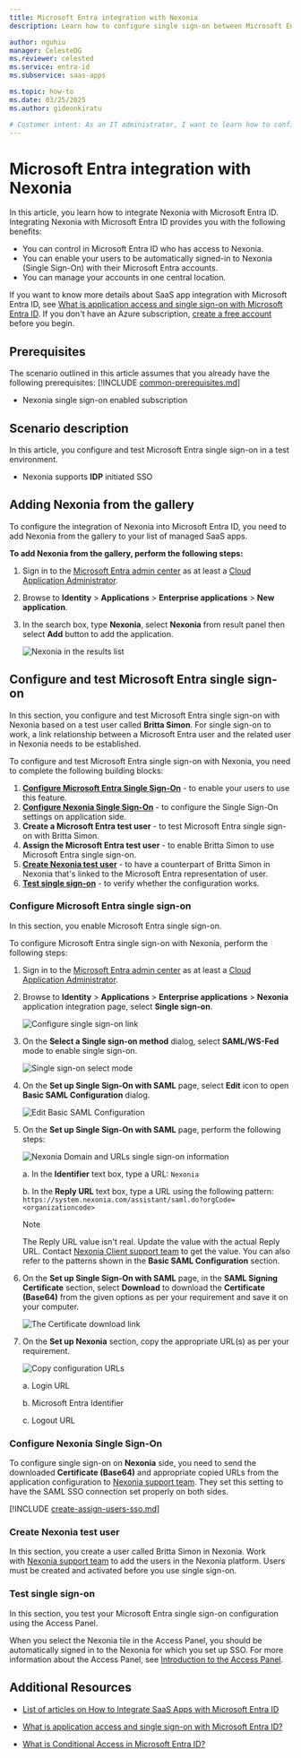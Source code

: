 ```yaml
---
title: Microsoft Entra integration with Nexonia
description: Learn how to configure single sign-on between Microsoft Entra ID and Nexonia.

author: nguhiu
manager: CelesteDG
ms.reviewer: celested
ms.service: entra-id
ms.subservice: saas-apps

ms.topic: how-to
ms.date: 03/25/2025
ms.author: gideonkiratu

# Customer intent: As an IT administrator, I want to learn how to configure single sign-on between Microsoft Entra ID and Nexonia so that I can control who has access to Nexonia, enable automatic sign-in with Microsoft Entra accounts, and manage my accounts in one central location.
---
```

# Microsoft Entra integration with Nexonia

In this article,  you learn how to integrate Nexonia with Microsoft Entra ID.
Integrating Nexonia with Microsoft Entra ID provides you with the following benefits:

* You can control in Microsoft Entra ID who has access to Nexonia.
* You can enable your users to be automatically signed-in to Nexonia (Single Sign-On) with their Microsoft Entra accounts.
* You can manage your accounts in one central location.

If you want to know more details about SaaS app integration with Microsoft Entra ID, see [What is application access and single sign-on with Microsoft Entra ID](~/identity/enterprise-apps/what-is-single-sign-on.md).
If you don't have an Azure subscription, [create a free account](https://azure.microsoft.com/free/) before you begin.

## Prerequisites
The scenario outlined in this article assumes that you already have the following prerequisites:
[!INCLUDE [common-prerequisites.md](~/identity/saas-apps/includes/common-prerequisites.md)]
* Nexonia single sign-on enabled subscription

## Scenario description

In this article,  you configure and test Microsoft Entra single sign-on in a test environment.

* Nexonia supports **IDP** initiated SSO

## Adding Nexonia from the gallery

To configure the integration of Nexonia into Microsoft Entra ID, you need to add Nexonia from the gallery to your list of managed SaaS apps.

**To add Nexonia from the gallery, perform the following steps:**

1. Sign in to the [Microsoft Entra admin center](https://entra.microsoft.com) as at least a [Cloud Application Administrator](~/identity/role-based-access-control/permissions-reference.md#cloud-application-administrator).
1. Browse to **Identity** > **Applications** > **Enterprise applications** > **New application**.
1. In the search box, type **Nexonia**, select **Nexonia** from result panel then select **Add** button to add the application.

	 ![Nexonia in the results list](common/search-new-app.png)

<a name='configure-and-test-azure-ad-single-sign-on'></a>

## Configure and test Microsoft Entra single sign-on

In this section, you configure and test Microsoft Entra single sign-on with Nexonia based on a test user called **Britta Simon**.
For single sign-on to work, a link relationship between a Microsoft Entra user and the related user in Nexonia needs to be established.

To configure and test Microsoft Entra single sign-on with Nexonia, you need to complete the following building blocks:

1. **[Configure Microsoft Entra Single Sign-On](#configure-azure-ad-single-sign-on)** - to enable your users to use this feature.
2. **[Configure Nexonia Single Sign-On](#configure-nexonia-single-sign-on)** - to configure the Single Sign-On settings on application side.
3. **Create a Microsoft Entra test user** - to test Microsoft Entra single sign-on with Britta Simon.
4. **Assign the Microsoft Entra test user** - to enable Britta Simon to use Microsoft Entra single sign-on.
5. **[Create Nexonia test user](#create-nexonia-test-user)** - to have a counterpart of Britta Simon in Nexonia that's linked to the Microsoft Entra representation of user.
6. **[Test single sign-on](#test-single-sign-on)** - to verify whether the configuration works.

<a name='configure-azure-ad-single-sign-on'></a>

### Configure Microsoft Entra single sign-on

In this section, you enable Microsoft Entra single sign-on.

To configure Microsoft Entra single sign-on with Nexonia, perform the following steps:

1. Sign in to the [Microsoft Entra admin center](https://entra.microsoft.com) as at least a [Cloud Application Administrator](~/identity/role-based-access-control/permissions-reference.md#cloud-application-administrator).
1. Browse to **Identity** > **Applications** > **Enterprise applications** > **Nexonia** application integration page, select **Single sign-on**.

    ![Configure single sign-on link](common/select-sso.png)

1. On the **Select a Single sign-on method** dialog, select **SAML/WS-Fed** mode to enable single sign-on.

    ![Single sign-on select mode](common/select-saml-option.png)

1. On the **Set up Single Sign-On with SAML** page, select **Edit** icon to open **Basic SAML Configuration** dialog.

	![Edit Basic SAML Configuration](common/edit-urls.png)

1. On the **Set up Single Sign-On with SAML** page, perform the following steps:

    ![Nexonia Domain and URLs single sign-on information](common/idp-intiated.png)

    a. In the **Identifier** text box, type a URL:
    `Nexonia`

    b. In the **Reply URL** text box, type a URL using the following pattern:
    `https://system.nexonia.com/assistant/saml.do?orgCode=<organizationcode>`

	> [!NOTE]
	> The Reply URL value isn't real. Update the value with the actual Reply URL. Contact [Nexonia Client support team](https://nexonia.zendesk.com/hc/requests/new) to get the value. You can also refer to the patterns shown in the **Basic SAML Configuration** section.

1. On the **Set up Single Sign-On with SAML** page, in the **SAML Signing Certificate** section, select **Download** to download the **Certificate (Base64)** from the given options as per your requirement and save it on your computer.

	![The Certificate download link](common/certificatebase64.png)

1. On the **Set up Nexonia** section, copy the appropriate URL(s) as per your requirement.

	![Copy configuration URLs](common/copy-configuration-urls.png)

	a. Login URL

	b. Microsoft Entra Identifier

	c. Logout URL

### Configure Nexonia Single Sign-On

To configure single sign-on on **Nexonia** side, you need to send the downloaded **Certificate (Base64)** and appropriate copied URLs from the application configuration to [Nexonia support team](https://nexonia.zendesk.com/hc/requests/new). They set this setting to have the SAML SSO connection set properly on both sides.

<a name='create-an-azure-ad-test-user'></a>

[!INCLUDE [create-assign-users-sso.md](~/identity/saas-apps/includes/create-assign-users-sso.md)]

### Create Nexonia test user

In this section, you create a user called Britta Simon in Nexonia. Work with [Nexonia support team](https://nexonia.zendesk.com/hc/requests/new) to add the users in the Nexonia platform. Users must be created and activated before you use single sign-on.

### Test single sign-on 

In this section, you test your Microsoft Entra single sign-on configuration using the Access Panel.

When you select the Nexonia tile in the Access Panel, you should be automatically signed in to the Nexonia for which you set up SSO. For more information about the Access Panel, see [Introduction to the Access Panel](https://support.microsoft.com/account-billing/sign-in-and-start-apps-from-the-my-apps-portal-2f3b1bae-0e5a-4a86-a33e-876fbd2a4510).

## Additional Resources

- [List of articles on How to Integrate SaaS Apps with Microsoft Entra ID](./tutorial-list.md)

- [What is application access and single sign-on with Microsoft Entra ID?](~/identity/enterprise-apps/what-is-single-sign-on.md)

- [What is Conditional Access in Microsoft Entra ID?](~/identity/conditional-access/overview.md)
